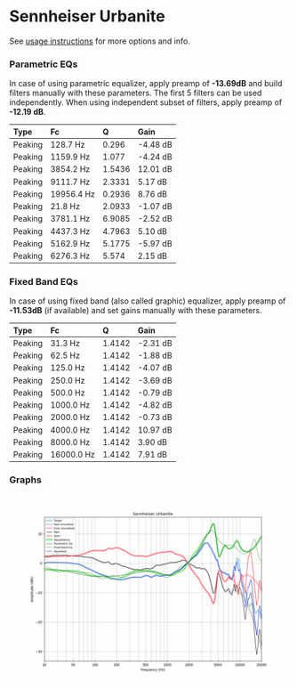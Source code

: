 # Sennheiser Urbanite
See [usage instructions](https://github.com/jaakkopasanen/AutoEq#usage) for more options and info.

### Parametric EQs
In case of using parametric equalizer, apply preamp of **-13.69dB** and build filters manually
with these parameters. The first 5 filters can be used independently.
When using independent subset of filters, apply preamp of **-12.19 dB**.

| Type    | Fc         |      Q | Gain     |
|:--------|:-----------|:-------|:---------|
| Peaking | 128.7 Hz   | 0.296  | -4.48 dB |
| Peaking | 1159.9 Hz  | 1.077  | -4.24 dB |
| Peaking | 3854.2 Hz  | 1.5436 | 12.01 dB |
| Peaking | 9111.7 Hz  | 2.3331 | 5.17 dB  |
| Peaking | 19956.4 Hz | 0.2936 | 8.76 dB  |
| Peaking | 21.8 Hz    | 2.0933 | -1.07 dB |
| Peaking | 3781.1 Hz  | 6.9085 | -2.52 dB |
| Peaking | 4437.3 Hz  | 4.7963 | 5.10 dB  |
| Peaking | 5162.9 Hz  | 5.1775 | -5.97 dB |
| Peaking | 6276.3 Hz  | 5.574  | 2.15 dB  |

### Fixed Band EQs
In case of using fixed band (also called graphic) equalizer, apply preamp of **-11.53dB**
(if available) and set gains manually with these parameters.

| Type    | Fc         |      Q | Gain     |
|:--------|:-----------|:-------|:---------|
| Peaking | 31.3 Hz    | 1.4142 | -2.31 dB |
| Peaking | 62.5 Hz    | 1.4142 | -1.88 dB |
| Peaking | 125.0 Hz   | 1.4142 | -4.07 dB |
| Peaking | 250.0 Hz   | 1.4142 | -3.69 dB |
| Peaking | 500.0 Hz   | 1.4142 | -0.79 dB |
| Peaking | 1000.0 Hz  | 1.4142 | -4.82 dB |
| Peaking | 2000.0 Hz  | 1.4142 | -0.73 dB |
| Peaking | 4000.0 Hz  | 1.4142 | 10.97 dB |
| Peaking | 8000.0 Hz  | 1.4142 | 3.90 dB  |
| Peaking | 16000.0 Hz | 1.4142 | 7.91 dB  |

### Graphs
![](./Sennheiser%20Urbanite.png)
